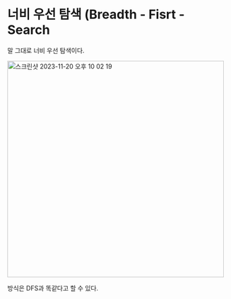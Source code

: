# 너비 우선 탐색 (Breadth - Fisrt - Search  
말 그대로 너비 우선 탐색이다.   
       
   
<img width="490" alt="스크린샷 2023-11-20 오후 10 02 19" src="https://github.com/ww5702/Swift_Coding_Test/assets/60501045/cde00c9d-c7ec-4623-85e3-c7f965f842c7">    

   
   
방식은 DFS과 똑같다고 할 수 있다.   
